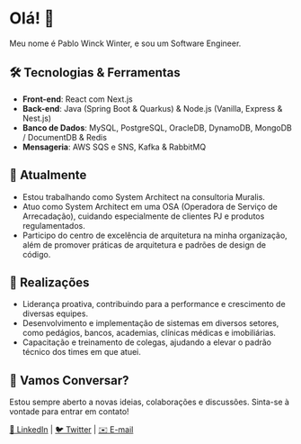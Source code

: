 # Olá! 👋

Meu nome é Pablo Winck Winter, e sou um Software Engineer.

## 🛠️ Tecnologias & Ferramentas
- **Front-end**: React com Next.js
- **Back-end**: Java (Spring Boot & Quarkus) & Node.js (Vanilla, Express & Nest.js)
- **Banco de Dados**: MySQL, PostgreSQL, OracleDB, DynamoDB, MongoDB / DocumentDB & Redis
- **Mensageria**: AWS SQS e SNS, Kafka & RabbitMQ

## 🌱 Atualmente
- Estou trabalhando como System Architect na consultoria Muralis.
- Atuo como System Architect em uma OSA (Operadora de Serviço de Arrecadação), cuidando especialmente de clientes PJ e produtos regulamentados.
- Participo do centro de excelência de arquitetura na minha organização, além de promover práticas de arquitetura e padrões de design de código.

## 🌟 Realizações
- Liderança proativa, contribuindo para a performance e crescimento de diversas equipes.
- Desenvolvimento e implementação de sistemas em diversos setores, como pedágios, bancos, academias, clínicas médicas e imobiliárias.
- Capacitação e treinamento de colegas, ajudando a elevar o padrão técnico dos times em que atuei.

## 💬 Vamos Conversar?
Estou sempre aberto a novas ideias, colaborações e discussões. Sinta-se à vontade para entrar em contato!

[🔗 LinkedIn](https://www.linkedin.com/in/pablowinck/) | [🐦 Twitter](https://twitter.com/dev_winter) | [✉️ E-mail](mailto:contato@pablowinter.com.br)
